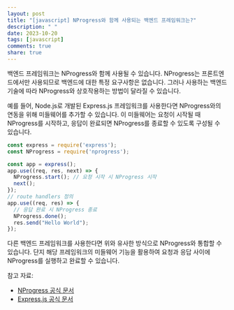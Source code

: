 ```yaml
---
layout: post
title: "[javascript] NProgress와 함께 사용되는 백엔드 프레임워크는?"
description: " "
date: 2023-10-20
tags: [javascript]
comments: true
share: true
---
```


백엔드 프레임워크는 NProgress와 함께 사용될 수 있습니다. NProgress는 프론트엔드에서만 사용되므로 백엔드에 대한 특정 요구사항은 없습니다. 그러나 사용하는 백엔드 기술에 따라 NProgress와 상호작용하는 방법이 달라질 수 있습니다.

예를 들어, Node.js로 개발된 Express.js 프레임워크를 사용한다면 NProgress와의 연동을 위해 미들웨어를 추가할 수 있습니다. 이 미들웨어는 요청이 시작될 때 NProgress를 시작하고, 응답이 완료되면 NProgress를 종료할 수 있도록 구성될 수 있습니다.

```javascript
const express = require('express');
const NProgress = require('nprogress');

const app = express();
app.use((req, res, next) => {
  NProgress.start(); // 요청 시작 시 NProgress 시작
  next();
});
// route handlers 정의
app.use((req, res) => {
  // 응답 완료 시 NProgress 종료
  NProgress.done();
  res.send("Hello World");
});
```

다른 백엔드 프레임워크를 사용한다면 위와 유사한 방식으로 NProgress와 통합할 수 있습니다. 단지 해당 프레임워크의 미들웨어 기능을 활용하여 요청과 응답 사이에 NProgress를 실행하고 완료할 수 있습니다.

참고 자료:
- [NProgress 공식 문서](https://github.com/rstacruz/nprogress)
- [Express.js 공식 문서](https://expressjs.com/)